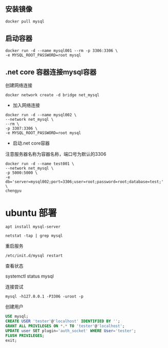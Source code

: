 ## 安装镜像

```
docker pull mysql
```

## 启动容器


```
docker run -d --name mysql001 --rm -p 3306:3306 \
-e MYSQL_ROOT_PASSWORD=root mysql

```

## .net core 容器连接mysql容器

创建网络连接

```
docker network create -d bridge net_mysql
```

* 加入网络连接

```
docker run -d --name mysql002 \
--network net_mysql \
--rm \
-p 3307:3306 \
-e MYSQL_ROOT_PASSWORD=root mysql
```

* 启动.net core容器

注意服务器名称为容器名称，端口号为默认的3306

```
docker run -d --name test001 \
--network net_mysql \
-p 5000:5000 \
-e db='server=mysql002;port=3306;user=root;password=root;database=test;' \
chengyu
```

# ubuntu 部署

```
apt install mysql-server

netstat -tap | grep mysql

```
重启服务
```
/etc/init.d/mysql restart
```

查看状态

systemctl status mysql


连接尝试

```
mysql -h127.0.0.1 -P3306 -uroot -p
```

创建用户

```sql
USE mysql;
CREATE USER 'tester'@'localhost' IDENTIFIED BY '';
GRANT ALL PRIVILEGES ON *.* TO 'tester'@'localhost';
UPDATE user SET plugin='auth_socket' WHERE User='tester';
FLUSH PRIVILEGES;
exit;
```